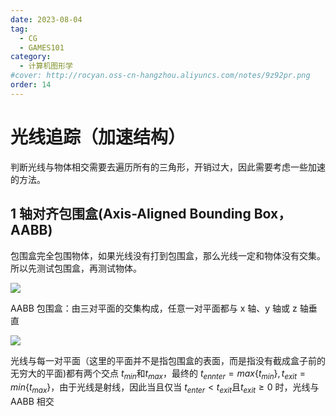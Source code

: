 ```yaml
---
date: 2023-08-04
tag:
  - CG
  - GAMES101
category:
  - 计算机图形学
#cover: http://rocyan.oss-cn-hangzhou.aliyuncs.com/notes/9z92pr.png
order: 14
---
```


# 光线追踪（加速结构）

判断光线与物体相交需要去遍历所有的三角形，开销过大，因此需要考虑一些加速的方法。

## 1 轴对齐包围盒(Axis-Aligned Bounding Box，AABB)

包围盒完全包围物体，如果光线没有打到包围盒，那么光线一定和物体没有交集。所以先测试包围盒，再测试物体。

![](http://rocyan.oss-cn-hangzhou.aliyuncs.com/notes/wr85wd.png)

AABB 包围盒：由三对平面的交集构成，任意一对平面都与 x 轴、y 轴或 z 轴垂直

![](http://rocyan.oss-cn-hangzhou.aliyuncs.com/notes/ck0p1o.png)

光线与每一对平面（这里的平面并不是指包围盒的表面，而是指没有截成盒子前的无穷大的平面)都有两个交点 $t_{min}$和$t_{max}$，最终的 $t_{ennter}=max\{t_{min}\},t_{exit}=min\{t_{max}\}$，由于光线是射线，因此当且仅当 $t_{enter}<t_{exit}$且$t_{exit}\ge0$ 时，光线与 AABB 相交
